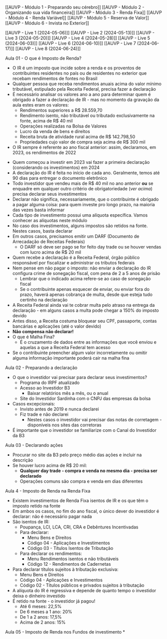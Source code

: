 [[AUVP - Módulo 1 - Preparando seu cérebro]]
[[AUVP - Módulo 2 - Organizando sua vida financeira]]
[[AUVP - Módulo 3 - Renda Fixa]]
[[AUVP - Módulo 4 - Renda Variável]]
[[AUVP - Módulo 5 - Reserva de Valor]]
[[AUVP - Módulo 6 - Invista no Exterior]]

[[AUVP - Live 1 (2024-05-06)]]
[[AUVP - Live 2 (2024-05-13)]]
[[AUVP - Live 3 (2024-05-20)]]
[[AUVP - Live 4 (2024-05-28)]]
[[AUVP - Live 5 (2024-06-03)]]
[[AUVP - Live 6 (2024-06-10)]]
[[AUVP - Live 7 (2024-06-17)]]
[[AUVP - Live 8 (2024-06-24)]]

Aula 01 - O que é Imposto de Renda?
* O IR é um imposto que incide sobre a renda e os proventos de contribuintes residentes no país ou de residentes no exterior que recebam rendimentos de fontes no Brasil
* Qualquer pessoa que receba rendimentos anuais acima do valor mínimo tributável, estipulado pela Receita Federal, precisa fazer a declaração
* É necessário analisar os valores ano a ano para determinar quem é obrigado a fazer a declaração de IR - mas no momento da gravação da aula estes eram os valores:
	* ﻿﻿Rendimentos superiores a R$ 28.559,70
	* Rendimento isento, não tributável ou tributado exclusivamente na fonte, acima de R$ 40 mil
	* Operações realizadas na Bolsa de Valores
	* Lucro da venda de bens e direitos
	* Receita bruta de atividade rural acima de R$ 142.798,50
	* Propriedades cujo valor de compra seja acima de R$ 300 mil
* ﻿﻿O IR sempre é referente ao ano fiscal anterior: assim, declaramos, em 2023, os rendimentos de 2022
- ﻿﻿Quem começou a investir em 2023 vai fazer a primeira declaração (considerando os investimentos) em 2024
- ﻿﻿A declaração do IR é feita no início de cada ano. Geralmente, temos até 90 dias para entregar o documento eletrônico
- ﻿﻿Todo investidor que vendeu mais de R$ 40 mil no ano anterior **ou** se enquadre em qualquer outro critério de obrigatoriedade (*ver acima*) precisa declarar seus investimentos
- Declarar não significa, necessariamente, que o contribuinte é obrigado a pagar alguma coisa: para quem investe pro longo prazo, na maioria das vezes basta informar
- Cada tipo de investimento possui uma alíquota específica. Vamos conhecer as alíquotas neste módulo
- ﻿﻿No caso dos investimentos, alguns impostos são retidos na fonte. Nestes casos, basta declarar
- ﻿﻿Em outros casos, precisamos emitir um DARF (Documento de Arrecadação de Receitas Federais)
	- O DARF só deve ser pago se for feito day trade ou se houver vendas com lucro acima de R$ 20 mil
- Quem recebe a declaração é a Receita Federal, órgão público responsável por fiscalizar e administrar os tributos federais
- ﻿﻿Nem pense em não pagar o imposto: não enviar a declaração do IR configura crime de sonegação fiscal, com pena de 2 a 5 anos de prisão
	- Lembrar que o indicado acima refere-se ao caso de sonegação fiscal
	- Se o contribuinte apenas esquecer de enviar, ou enviar fora do prazo, haverá apenas cobrança de multa, desde que esteja tudo certinho na declaração
- ﻿﻿A Receita Federal ainda vai te cobrar multa pelo atraso na entrega da declaração - em alguns casos a multa pode chegar a 150% do imposto devido
- ﻿﻿Antes disso, a Receita costuma bloquear seu CPF, passaporte, contas bancárias e aplicações (até o valor devido)
- ﻿﻿**Não compensa não declarar!**
- O que é Malha Fina?
	- É o cruzamento de dados entre as informações que você enviou e aquelas a que a Receita Federal tem acesso
- Se o contribuinte preencher algum valor incorretamente ou omitir alguma informação importante poderá cair na malha fina

Aula 02 - Preparando a declaração
* O que o investidor vai precisar para declarar seus investimentos?
	* Programa do IRPF atualizado
	* Acesso ao Investidor B3
		* Baixar relatórios mês a mês, ou o anual
	* Site do Investidor Sardinha com o CNPJ das empresas da bolsa
* Casos excepcionais:
	* Invisto antes de 2019 e nunca declarei
	* Fiz trade e não declarei
		* Nestes casos o investidor vai precisar das notas de corretagem - disponíveis nos sites das corretoras
* É importante que o investidor se familiarize com o Canal do Investidor da B3

Aula 03 - Declarando ações
* Procurar no site da B3 pelo preço médio das ações e incluir na descrição
* Se houver lucro acima de R$ 20 mil:
	* **Qualquer day trade - compra e venda no mesmo dia - precisa ser declarado**
	* Operações comuns são compra e venda em dias diferentes

Aula 4 - Imposto de Renda na Renda Fixa
* ﻿﻿Existem investimentos de Renda Fixa isentos de IR e os que têm o imposto retido na fonte
* Em ambos os casos, no fim do ano fiscal, o único dever do investidor é declarar: não é necessário pagar nada
* São isentos de IR:
	* Poupança, LCI, LCA, CRI, CRA e Debêntures Incentivadas
	* Para declarar:
		* Menu Bens e Direitos
		* Código 04 - Aplicações e Investimentos
		* Código 03 - Títulos Isentos de Tributação
	* Para declarar os rendimentos:
		* Menu Rendimentos isentos e não tributáveis
		* Código 12 - Rendimentos de Cadernetas
* Para declarar títulos sujeitos à tributação exclusiva:
	* Menu Bens e Direitos
	* Código 04 - Aplicações e Investimentos
	* Código 02 - Títulos públicos e privados sujeitos à tributação
* A alíquota do IR é regressiva e depende de quanto tempo o investidor deixa o dinheiro investido
* É retido na fonte - o investidor já pagou!
	* Até 6 meses: 22,5%
	* De 6 meses a 1 ano: 20%
	* De 1 a 2 anos: 17,5%
	* Acima de 2 anos: 15%

Aula 05 - Imposto de Renda nos Fundos de investimento
* 